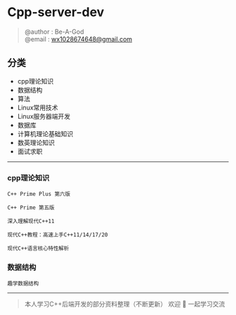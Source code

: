 # Cpp-server-dev
> @author : Be-A-God  
> @email : wx1028674648@gmail.com 

## 分类

- cpp理论知识
- 数据结构
- 算法
- Linux常用技术
- Linux服务器端开发
- 数据库
- 计算机理论基础知识
- 数英理论知识
- 面试求职

---

### cpp理论知识

    C++ Prime Plus 第六版

    C++ Prime 第五版

    深入理解现代C++11

    现代C++教程：高速上手C++11/14/17/20

    现代C++语言核心特性解析

### 数据结构

    趣学数据结构

---

> 本人学习C++后端开发的部分资料整理（不断更新）
> 欢迎 🌟 一起学习交流


